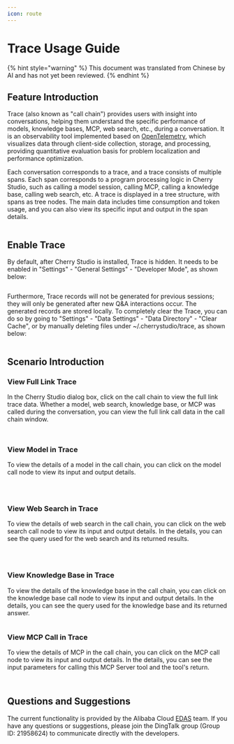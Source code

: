 ```yaml
---
icon: route
---
```

# Trace Usage Guide


{% hint style="warning" %}
This document was translated from Chinese by AI and has not yet been reviewed.
{% endhint %}




## Feature Introduction

Trace (also known as "call chain") provides users with insight into conversations, helping them understand the specific performance of models, knowledge bases, MCP, web search, etc., during a conversation. It is an observability tool implemented based on [OpenTelemetry](https://opentelemetry.io/docs/languages/js/), which visualizes data through client-side collection, storage, and processing, providing quantitative evaluation basis for problem localization and performance optimization.

Each conversation corresponds to a trace, and a trace consists of multiple spans. Each span corresponds to a program processing logic in Cherry Studio, such as calling a model session, calling MCP, calling a knowledge base, calling web search, etc. A trace is displayed in a tree structure, with spans as tree nodes. The main data includes time consumption and token usage, and you can also view its specific input and output in the span details.

<figure><img src="../.gitbook/assets/trace2.gif" alt=""><figcaption></figcaption></figure>

## Enable Trace

By default, after Cherry Studio is installed, Trace is hidden. It needs to be enabled in "Settings" - "General Settings" - "Developer Mode", as shown below:

<figure><img src="../.gitbook/assets/image (84).png" alt=""><figcaption></figcaption></figure>

Furthermore, Trace records will not be generated for previous sessions; they will only be generated after new Q&A interactions occur. The generated records are stored locally. To completely clear the Trace, you can do so by going to "Settings" - "Data Settings" - "Data Directory" - "Clear Cache", or by manually deleting files under ~/.cherrystudio/trace, as shown below:

<figure><img src="../.gitbook/assets/image (85).png" alt=""><figcaption></figcaption></figure>

## Scenario Introduction

### View Full Link Trace

In the Cherry Studio dialog box, click on the call chain to view the full link trace data. Whether a model, web search, knowledge base, or MCP was called during the conversation, you can view the full link call data in the call chain window.

<figure><img src="../.gitbook/assets/image (1) (1).png" alt=""><figcaption></figcaption></figure>

<figure><img src="../.gitbook/assets/image (86).png" alt=""><figcaption></figcaption></figure>

### View Model in Trace

To view the details of a model in the call chain, you can click on the model call node to view its input and output details.

<figure><img src="../.gitbook/assets/image (87).png" alt=""><figcaption></figcaption></figure>

<figure><img src="../.gitbook/assets/image (88).png" alt=""><figcaption></figcaption></figure>

<figure><img src="../.gitbook/assets/image (89).png" alt=""><figcaption></figcaption></figure>

### View Web Search in Trace

To view the details of web search in the call chain, you can click on the web search call node to view its input and output details. In the details, you can see the query used for the web search and its returned results.

<figure><img src="../.gitbook/assets/image (2) (1).png" alt=""><figcaption></figcaption></figure>

<figure><img src="../.gitbook/assets/image (150).png" alt=""><figcaption></figcaption></figure>

<figure><img src="../.gitbook/assets/image (151).png" alt=""><figcaption></figcaption></figure>

### View Knowledge Base in Trace

To view the details of the knowledge base in the call chain, you can click on the knowledge base call node to view its input and output details. In the details, you can see the query used for the knowledge base and its returned answer.

<figure><img src="../.gitbook/assets/image (152).png" alt=""><figcaption></figcaption></figure>

### View MCP Call in Trace

To view the details of MCP in the call chain, you can click on the MCP call node to view its input and output details. In the details, you can see the input parameters for calling this MCP Server tool and the tool's return.

<figure><img src="../.gitbook/assets/image (153).png" alt=""><figcaption></figcaption></figure>

<figure><img src="../.gitbook/assets/image (154).png" alt=""><figcaption></figcaption></figure>

## Questions and Suggestions

The current functionality is provided by the Alibaba Cloud [EDAS](https://www.aliyun.com/product/edas) team. If you have any questions or suggestions, please join the DingTalk group (Group ID: 21958624) to communicate directly with the developers.